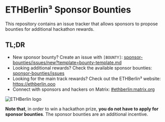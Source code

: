 # ETHBerlin³ Sponsor Bounties

This repository contains an issue tracker that allows sponsors to propose bounties for additional hackathon rewards.

## TL;DR

-   New sponsor bounty? Create an issue with `[BOUNTY]`: [sponsor-bounties/issues/new?template=bounty-template.md](https://github.com/ethb3rlin/sponsor-bounties/issues/new?template=bounty-template.md)
-   Looking additional rewards? Check the available sponsor bounties: [sponsor-bounties/issues](https://github.com/ethb3rlin/sponsor-bounties/issues)
-   Looking for the main track rewards? Check out the ETHBerlin³ website: <https://ethberlin.ooo>
-   Connect with sponsors and hackers on Matrix: [#ethberlin:matrix.org](https://matrix.to/#/#ethberlin:matrix.org)

![ETHBerlin logo](https://ethberlin.ooo/card.png)

**Note that**, in order to win a hackathon prize, **you do not have to apply for sponsor bounties**. The sponsor bounties are an additional incentive.
